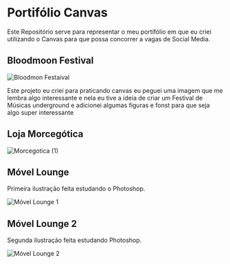 # Portifólio Canvas
Este Repositório serve para representar o meu portifólio em que eu criei utilizando o Canvas para que possa concorrer a vagas de Social Media.

## Bloodmoon Festival 

![Bloodmon Festaival](https://user-images.githubusercontent.com/24817323/151865751-ce0f9dde-9f04-416e-b7d8-3402d5ab16ea.png)

<p>Este projeto eu criei para praticando canvas eu peguei uma imagem que me lembra algo interessante e nela eu tive a ideia de criar um Festival de Músicas underground e adicionei algumas 
 figuras e fonst para que seja algo super interessante</p>
 
 
 ## Loja Morcegótica 
 
 ![Morcegotica (1)](https://user-images.githubusercontent.com/24817323/151867506-f490adb7-672f-4255-8d12-b6aad8c0d6af.png)
 
 ## Móvel Lounge 
 
 Primeira ilustração feita estudando o Photoshop. 
 
 ![Móvel Lounge 1](https://user-images.githubusercontent.com/24817323/161995909-b8e375ad-fe28-49c9-a35e-62071d15ad71.png)
 
 ## Móvel Lounge 2
 
 Segunda ilustração feita estudando Photoshop.
 
 ![Móvel Lounge 2](https://user-images.githubusercontent.com/24817323/161996808-7d147265-9ff2-4e03-afc1-80a808307878.png)
 
 
 
 
 
 
 
 
 
 
 




